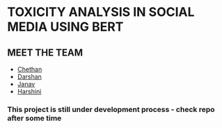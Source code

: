 # TOXICITY ANALYSIS IN SOCIAL MEDIA USING BERT 

## MEET THE TEAM 
- [Chethan](https://github.com/chethanv-20)
- [Darshan](https://github.com/darshangn310)
- [Janav](https://github.com/Janav20)
- [Harshini](https://github.com/harshinimurugan2004)

### This project is still under development process - check repo after some time 
